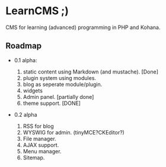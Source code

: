 # LearnCMS ;)
CMS for learning (advanced) programming in PHP and Kohana.

## Roadmap

* 0.1 alpha:
    1. static content using Markdown (and mustache). [Done]
    2. plugin system using modules.
    3. blog as seperate module/plugin.
    4. widgets
    5. Admin panel. [partially done]
    6. theme support. [DONE]

* 0.2 alpha
    1. RSS for blog
    2. WYSWIG for admin. (tinyMCE?CKEditor?)
    3. File manager.
    4. AJAX support.
    5. Menu manager.
    6. Sitemap.